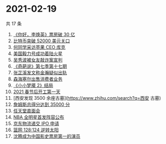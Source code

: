 # 2021-02-19

共 17 条

<!-- BEGIN ZHIHUSEARCH -->
<!-- 最后更新时间 Fri Feb 19 2021 16:10:02 GMT+0800 (CST) -->
1. [《你好，李焕英》票房破 30 亿](https://www.zhihu.com/search?q=你好李焕英)
1. [比特币突破 52000 美元关口](https://www.zhihu.com/search?q=比特币)
1. [何同学采访苹果 CEO 库克](https://www.zhihu.com/search?q=何同学采访库克)
1. [美国毅力号成功着陆火星](https://www.zhihu.com/search?q=毅力号)
1. [吴秀波被女友敲诈案宣判](https://www.zhihu.com/search?q=吴秀波)
1. [《奇葩说》第七季第十七期](https://www.zhihu.com/search?q=奇葩说)
1. [张芷溪发文称金瀚疑似出轨](https://www.zhihu.com/search?q=张芷溪金瀚)
1. [森海塞尔出售消费者业务](https://www.zhihu.com/search?q=森海塞尔)
1. [《小小梦魇 2》结局](https://www.zhihu.com/search?q=小小梦魇2)
1. [2021 春节后开工第一天](https://www.zhihu.com/search?q=初七上班)
1. [西安发现 3500 余座古墓](https://www.zhihu.com/search?q=西安 古墓)
1. [詹姆斯总得分达到 35000 分](https://www.zhihu.com/search?q=湖人篮网)
1. [任天堂直面会](https://www.zhihu.com/search?q=任天堂)
1. [NBA  全明星首发阵容公布](https://www.zhihu.com/search?q=nba全明星)
1. [京东物流递交 IPO 申请](https://www.zhihu.com/search?q=京东物流)
1. [篮网 128:124 逆转太阳](https://www.zhihu.com/search?q=篮网)
1. [沈腾成为中国影史票房第一的演员](https://www.zhihu.com/search?q=沈腾)
<!-- END ZHIHUSEARCH -->
